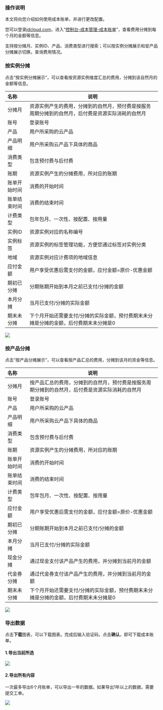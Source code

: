 ### **操作说明**

本文将向您介绍如何使用成本账单，并进行更改配置。

您可以登录[jdcloud.com](https://www.jdcloud.com/)，进入“[控制台-成本管理-成本账单](cost-allocation-console.jdcloud.com)”，查看费用分摊到每个月的金额等信息。

支持按分摊月、实例ID、产品、消费类型进行搜索；可以按实例分摊展示和安产品分摊展示切换，查询费用情况。

### 按实例分摊

点击“按实例分摊展示”，可以查看按资源实例维度汇总的费用，分摊到该自然月的金额等信息。

|  **名称**   | **说明**                                                     |
| :---------- | ----------------------------------------------------------- |
|   分摊月   | 资源实例产生的费用，分摊到的自然月，预付费是按服务周期分摊到的自然月，后付费是资源实际消耗的自然月 |
|账号|登录账号|
|产品|用户所采购的云产品|
|产品明细|用户所采购云产品下具体的商品|
|消费类型|包含预付费与后付费|
|账期|资源实例产生的分摊费用，所对应的账期|
|账单开始时间|消费的开始时间|
|账单结束时间|消费的结束时间|
|计费类型|包年包月、一次性、按配置、按用量|
|实例ID|资源实例对应的名称编号|
|实例标签|资源实例的标签管理功能，方便您通过标签对实例分类|
|地域|资源实例对应计费项的地域信息|
|应付金额|用户享受优惠后需支付的金额，应付金额=原价-优惠金额|
|期初已分摊|分期账期开始到本月之前已支付/分摊的金额|
|本月分摊|当月已支付/分摊的实际金额|
|期末未分摊|下个月开始还需要支付/分摊的实际金额，预付费期末未分摊是分摊的金额，后付费期末未分摊是0|

![](../../../image/Billingcost/guide1.png)

### 按产品分摊

点击“按产品分摊展示”，可以查看按产品汇总的费用，分摊到该月的资金等信息。

|  **名称**   | **说明**                                                     |
| :---------- | ----------------------------------------------------------- |
|分摊月|按产品汇总的费用，分摊到的自然月，预付费是按服务周期分摊到的自然月，后付费是资源实际消耗的自然月|
|账号|登录账号|
|产品|用户所采购的云产品|
|产品明细|用户所采购云产品下具体的商品|
|消费类型|包含预付费与后付费|
|账期|资源实例产生的分摊费用，所对应的账期|
|账单开始时间|消费的开始时间|
|账单结束时间|消费的结束时间|
|计费类型|包年包月、一次性、按配置、按用量|
|应付金额|用户享受优惠后需支付的金额，应付金额=原价-优惠金额|
|期初已分摊|分期账期开始到本月之前已支付/分摊的金额|
|本月分摊|当月已支付/分摊的实际金额|
|现金分摊|通过现金支付该产品产生的费用，并分摊到当前月的金额|
|代金券分摊|通过代金券支付该产品产生的费用，并分摊到当前月的金额|
|期末未分摊|下个月开始还需要支付/分摊的实际金额，预付费期末未分摊是分摊的金额，后付费期末未分摊是0|

![](../../../image/Billingcost/guide2.png)

### 导出数据

点击**下载**图表，可以下载图表。完成后输入验证码，点击**确认**，即可下载成本账单。

#### 1.导出当前所选

![](../../../image/Billingcost/export1.png)

#### 2.导出所有内容

一次最多导出6个月账单，可以导出一年的数据。如果导出1年以上的数据，需要提交工单。

![](../../../image/Billingcost/export2.png)
